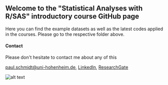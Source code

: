 ## Welcome to the "Statistical Analyses with R/SAS" introductory course GitHub page

Here you can find the example datasets as well as the latest codes applied in the courses. Please go to the respective folder above.

#### Contact
Please don't hesitate to contact me about any of this

paul.schmidt@uni-hohenheim.de, 
[LinkedIn](https://www.linkedin.com/in/schmidtpaul1989/), 
[ResearchGate](https://www.researchgate.net/profile/Paul_Schmidt17)

![alt text](https://www.uni-hohenheim.de/fileadmin/uni_hohenheim/Intranet_MA/Hochschulkommunikation/Corporate-Design/Logo/Uni-Hohenheim-Logo-Blau-EN.jpg)
